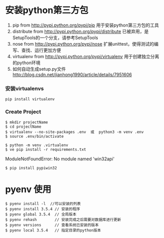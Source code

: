 # 安装python第三方包
1. pip from http://pypi.python.org/pypi/pip    用于安装python第三方包的工具
2. distribute from http://pypi.python.org/pypi/distribute    已被弃用，是SetupTools的一个分支，请参考SetupTools
3. nose from http://pypi.python.org/pypi/nose    扩展unittest，使得测试的编写、查找、运行更加方便
4. virtualenv from http://pypi.python.org/pypi/virtualenv    用于创建独立分离的python环境
5. 如何自动生成setup.py文件 http://blog.csdn.net/jianhong1990/article/details/7951606

### 安装virtualenvs 
```
pip install virtualenv
```

### Create Project
```
$ mkdir projectName
$ cd projectName
$ virtualenv --no-site-packages .env  或  python3 -m venv .env 
$ source .env/bin/activate
```


```
$ python -m venv .virtualenv
$ ve pip install -r requirements.txt
```

ModuleNotFoundError: No module named 'win32api'
```
$ pip install pypiwin32
```

# pyenv 使用
```
$ pyenv install -l  //可以安装的列表
$ pyenv install 3.5.4 // 安装的程序
$ pyenv global 3.5.4  // 全局版本
$ pyenv rehash        // 安装完成之后需要对数据库进行更新
$ pyenv versions      // 查看系统已安装的版本
$ pyenv local 3.5.4   // 指定目录的python版本
```
